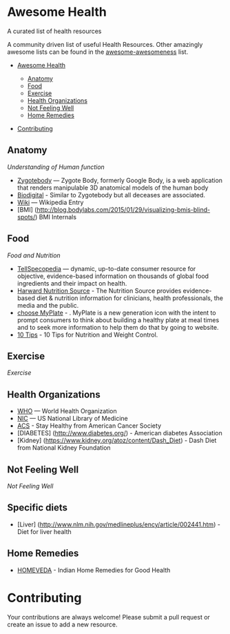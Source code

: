 Awesome Health
==============

A curated list of health resources

A community driven list of useful Health Resources. Other amazingly awesome lists can be found in the [awesome-awesomeness](https://github.com/bayandin/awesome-awesomeness) list.

- [Awesome Health](#awesome-health)
    - [Anatomy](#anatomy)
    - [Food](#food)
    - [Exercise](#exercise) 
    - [Health Organizations](#health-organizations)
    - [Not Feeling Well](#not-feeling-well)
    - [Home Remedies](#home-remedies)
 
- [Contributing](#contributing)

## Anatomy

*Understanding of Human function*

* [Zygotebody](http://zygotebody.com/) — Zygote Body, formerly Google Body, is a web application that renders manipulable 3D anatomical models of the human body
* [Biodigital](https://human.biodigital.com/index.html) - Similar to Zygotebody but all deceases are associated.
* [Wiki](http://en.wikipedia.org/wiki/Human_body) — Wikipedia Entry
* [BMI] (http://blog.bodylabs.com/2015/01/29/visualizing-bmis-blind-spots/) BMI Internals

## Food

*Food and Nutrition*

* [TellSpecopedia](http://www.tellspecopedia.com/) — dynamic, up-to-date consumer resource for objective,  evidence-based information on thousands of global food ingredients and their impact on health.
* [Harward Nutrition Source](http://www.hsph.harvard.edu/nutritionsource/) - The Nutrition Source provides evidence-based diet & nutrition information for clinicians, health professionals, the media and the public.
* [choose MyPlate](http://www.choosemyplate.gov/) - . MyPlate is a new generation icon with the intent to prompt consumers to think about building a healthy plate at meal times and to seek more information to help them do that by going to website.
* [10 Tips](http://www.choosemyplate.gov/healthy-eating-tips/ten-tips.html) - 10 Tips for Nutrition and Weight Control.

## Exercise

*Exercise*


## Health Organizations

* [WHO](http://www.who.int/en/) — World Health Organization
* [NIC](http://www.nlm.nih.gov/) — US National Library of Medicine
* [ACS](http://www.cancer.org/healthy/index) - Stay Healthy from American Cancer Society
* [DIABETES] (http://www.diabetes.org/) - American diabetes Association
* [Kidney] (https://www.kidney.org/atoz/content/Dash_Diet) - Dash Diet from National Kidney Foundation

## Not Feeling Well

*Not Feeling Well*

## Specific diets

* [Liver] (http://www.nlm.nih.gov/medlineplus/ency/article/002441.htm) - Diet for liver health

## Home Remedies

* [HOMEVEDA](http://www.homeveda.com/) - Indian Home Remedies for Good Health

# Contributing

Your contributions are always welcome! Please submit a pull request or create an issue to add a new resource. 

